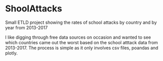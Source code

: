 # ShoolAttacks
Small ETLD project showing the rates of school attacks by country and by year from 2013-2017


I like digging through free data sources on occasion and wanted to see which countries came out the worst based on the school atttack data from 2013-2017.
The process is simple as it only involves csv files, poandas and plotly.
